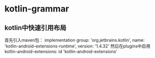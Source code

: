 # kotlin-grammar

## kotlin中快速引用布局
  首先引入maven包：
    implementation group: 'org.jetbrains.kotlin', name: 'kotlin-android-extensions-runtime', version: '1.4.32'
  然后在plugins中启用kotlin-android-extensions:
    id 'kotlin-android-extensions'
